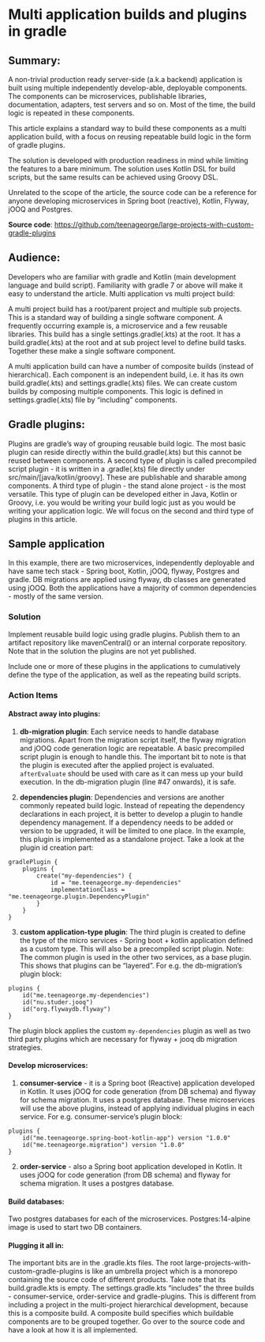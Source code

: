 # Multi application builds and plugins in gradle

## Summary:
A non-trivial production ready server-side (a.k.a backend) application is built using multiple independently develop-able, deployable components. The components can be microservices, publishable libraries, documentation, adapters, test servers and so on. Most of the time, the build logic is repeated in these components.

This article explains a standard way to build these components  as a multi application build, with a focus on reusing repeatable build logic in the form of gradle plugins.

The solution is developed with production readiness in mind while limiting the features to a bare minimum. The solution uses Kotlin DSL for build scripts, but the same results can be achieved using Groovy DSL.

Unrelated to the scope of the article, the source code can be a reference for anyone developing microservices in Spring boot (reactive), Kotlin, Flyway, jOOQ and Postgres.

**Source code**: https://github.com/teenageorge/large-projects-with-custom-gradle-plugins

## Audience:
Developers who are familiar with gradle and Kotlin (main development language and build script). Familiarity with gradle 7 or above will make it easy to understand the article.
Multi application vs multi project build:

A multi project build has a root/parent project and multiple sub projects. This is a standard way of building a single software component. A frequently occurring example is, a microservice and a few reusable libraries. This build has a single settings.gradle(.kts) at the root. It has a build.gradle(.kts) at the root and at sub project level to define build tasks. Together these make a single software component.

A multi application build can have a number of composite builds (instead of hierarchical). Each component is an independent build, i.e. it has its own build.gradle(.kts) and settings.gradle(.kts) files. We can create custom builds by composing multiple components. This logic is defined in settings.gradle(.kts) file by “including” components.

## Gradle plugins:
Plugins are gradle’s way of grouping reusable build logic. The most basic plugin can reside directly within the build.gradle(.kts) but this cannot be reused between components. A second type of plugin is called precompiled script plugin - it is written in a .gradle(.kts) file directly under src/main/[java/kotlin/groovy]. These are publishable and sharable among components. A third type of plugin - the stand alone project - is the most versatile. This type of plugin can be developed either in Java, Kotlin or Groovy, i.e. you would be writing your build logic just as you would be writing your application logic.
We will focus on the second and third type of plugins in this article.

## Sample application
In this example, there are two microservices, independently deployable and have same tech stack - Spring boot, Kotlin, jOOQ, flyway, Postgres and gradle.
DB migrations are applied using flyway, db classes are generated using jOOQ.
Both the applications have a majority of common dependencies - mostly of the same version.

### Solution
Implement reusable build logic using gradle plugins. Publish them to an artifact repository like mavenCentral() or an internal corporate repository. Note that in the solution the plugins are not yet published.

Include one or more of these plugins in the applications to cumulatively define the type of the application, as well as the repeating build scripts.

### Action Items
#### Abstract away into plugins:
1. **db-migration plugin**: Each service needs to handle database migrations. Apart from the migration script itself, the flyway migration and jOOQ code generation logic are repeatable. 
A basic precompiled script plugin is enough to handle this. The important bit to note is that the plugin is executed after the applied project is evaluated. 
`afterEvaluate` should be used with care as it can mess up your build execution. In the db-migration plugin (line #47 onwards), it is safe.

2. **dependencies plugin**: Dependencies and versions are another commonly repeated build logic. Instead of repeating the dependency declarations in each project, it is better to develop a plugin to handle dependency management. If a dependency needs to be added or version to be upgraded, it will be limited to one place. In the example, this plugin is implemented as a standalone project. Take a look at the plugin id creation part:

```
gradlePlugin {
    plugins {
        create("my-dependencies") {
            id = "me.teenageorge.my-dependencies"
            implementationClass = "me.teenageorge.plugin.DependencyPlugin"
        }
    }
}
```
3. **custom application-type plugin**: The third plugin is created to define the type of the micro services - Spring boot + kotlin application defined as a custom type. This will also be a precompiled script plugin.
Note: The common plugin is used in the other two services, as a base plugin. This shows that plugins can be “layered”. For e.g. the db-migration’s plugin block:
```
plugins {
    id("me.teenageorge.my-dependencies")
    id("nu.studer.jooq")
    id("org.flywaydb.flyway")
}
```
The plugin block applies the custom `my-dependencies` plugin as well as two third party plugins which are necessary for flyway + jooq db migration strategies.

#### Develop microservices:
1. **consumer-service** - it is a Spring boot (Reactive) application developed in Kotlin. It uses jOOQ for code generation (from DB schema) and flyway for schema migration. It uses a postgres database.
These microservices will use the above plugins, instead of applying individual plugins in each service. For e.g. consumer-service’s plugin block:
```
plugins {
    id("me.teenageorge.spring-boot-kotlin-app") version "1.0.0"
    id("me.teenageorge.migration") version "1.0.0"
}
```

2. **order-service** - also a Spring boot application developed in Kotlin. It uses jOOQ for code generation (from DB schema) and flyway for schema migration. It uses a postgres database.
#### Build databases:
Two postgres databases for each of the microservices. Postgres:14-alpine image is used to start two DB containers.
#### Plugging it all in:
The important bits are in the .gradle.kts files. The root large-projects-with-custom-gradle-plugins is like an umbrella project which is a monorepo containing the source code of different products. Take note that its build.gradle.kts is empty. The settings.gradle.kts “includes” the three builds - consumer-service, order-service and gradle-plugins. This is different from including a project in the multi-project hierarchical development, because this is a composite build. A composite build specifies which buildable components are to be grouped together.
Go over to the source code and have a look at how it is all implemented.
